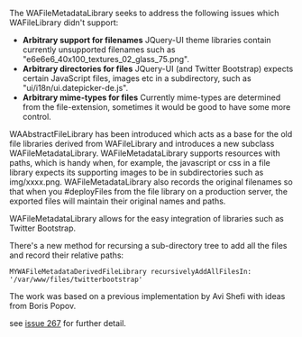 The WAFileMetadataLibrary seeks to address the following issues which WAFileLibrary didn't support:
  * **Arbitrary support for filenames** JQuery-UI theme libraries contain currently unsupported filenames such as "e6e6e6\_40x100\_textures\_02\_glass\_75.png".
  * **Arbitrary directories for files** JQuery-UI (and Twitter Bootstrap) expects certain JavaScript files, images etc in a subdirectory, such as "ui/i18n/ui.datepicker-de.js".
  * **Arbitrary mime-types for files** Currently mime-types are determined from the file-extension, sometimes it would be good to have some more control.


WAAbstractFileLibrary has been introduced which acts as a base for the old file libraries derived from WAFileLibrary and introduces a new subclass WAFileMetadataLibrary. WAFileM​etadataLibrary supports resources with paths, which is handy when, for example, the javascript or css in a file library expects its supporting images to be in subdirectories such as img/xxxx.png. WAFileMetadataLi​brary also records the original filenames so that when you #deployFiles from the file library on a production server, the exported files will maintain their original names and paths.

WAFileMetadataLibrary allows for the easy integration of libraries such as Twitter Bootstrap.

There's a new method for recursing a sub-directory tree to add all the files and record their relative paths:

`MYWAFileMetadataDerivedFileLib​rary recursivelyAddAllFilesIn: '/var/www/files/​twitterbootstrap'`

The work was based on a previous implementation by Avi Shefi with ideas from Boris Popov.

see [issue 267](http://code.google.com/p/seaside/issues/detail?id=267) for further detail.
